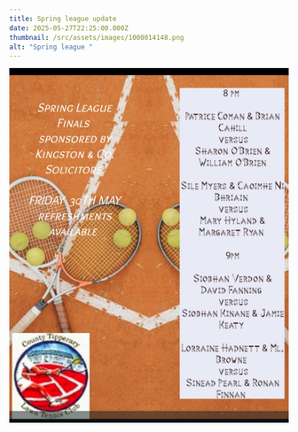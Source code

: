 ```yaml
---
title: Spring league update
date: 2025-05-27T22:25:00.000Z
thumbnail: /src/assets/images/1000014148.png
alt: "Spring league "
---
```

![](/src/assets/images/1000014148.png)
